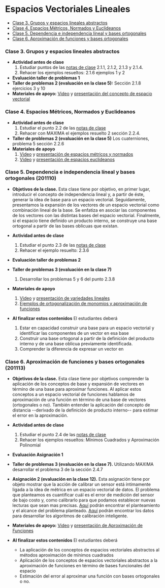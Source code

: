 # Espacios Vectoriales Lineales
+ [Clase 3. Grupos y espacios lineales abstractos](#Clase3)
+ [Clase 4. Espacios Métricos, Normados y Euclideanos](#Clase4)
+ [Clase 5. Dependencia e independencia líneal y bases ortogonales](#Clase5)
+ [Clase 6. Aproximación de funciones y bases ortogonales](#Clase6)

<a name="Clase3"></a>
### Clase 3. Grupos y espacios lineales abstractos
+ **Actividad antes de clase**
   1. Estudiar puntos de las [notas de clase](https://github.com/nunezluis/MisCursos/blob/main/MetMat1S20B/Materiales/LibrosArticulos/VolumenUNO.pdf) 2.1.1, 2.1.2, 2.1.3 y 2.1.4.
   2. Rehacer los ejemplos resueltos: 2.1.6 ejemplos 1 y 2
+ **Evaluación taller de problemas 1**   
+ **Taller de problemas 2 (evaluación en la clase 5):** Sección 2.1.8 ejercicios 3 y 10
+ **Materiales de apoyo:** [Video](https://youtu.be/aiv3E_Nofko) y [presentación del concepto de espacio vectorial](https://github.com/nunezluis/MisCursos/blob/main/MetMat1S20B/Materiales/Presentaciones/2_1GruposEspaciosVectoriales.pdf)

<a name="Clase4"></a>
### Clase 4. Espacios Métricos, Normados y Euclideanos  
+ **Actividad antes de clase**
   1. Estudiar el punto 2.2 de las [notas de clase](https://github.com/nunezluis/MisCursos/blob/main/MetMat1S20B/Materiales/LibrosArticulos/VolumenUNO.pdf)
   2. Rehacer con MAXIMA el ejemplos resuelto 2 sección 2.2.4.
+ **Taller de problemas 2 (evaluación en la clase 5)** Los cuaterniones, problema 5 sección 2.2.6
+ **Materiales de apoyo**
   1. [Video](https://youtu.be/la9Gnhc0uFg) y [presentación de espacios métricos y normados](https://github.com/nunezluis/MisCursos/blob/main/MetMat1S20B/Materiales/Presentaciones/2_2EspaciosMetricos.pdf)
   2. [Video](https://youtu.be/rQ59n-wr9X8) y [presentación de espacios euclideanos](https://github.com/nunezluis/MisCursos/blob/main/MetMat1S20B/Materiales/Presentaciones/2_23EspaciosEuclideanos.pdf)

<a name="Clase5"></a>
### Clase 5. Dependencia e independencia líneal y bases ortogonales (201110)
+ **Objetivos de la clase.** Esta clase tiene por objetivo, en primer lugar, introducir el concepto de independencia lineal y, a partir de éste, generar la idea de base para un espacio vectorial. Seguidamente, presentamos la expansión de los vectores de un espacio vectorial como combinación lineal de la base. Se enfatiza en asociar las componentes de los vectores con las distintas bases del espacio vectorial. Finalmente, si el espacio tiene definido un producto interno, se construye una base ortogonal a partir de las bases oblicuas que existan.
+ **Actividad antes de clase**
   1. Estudiar el punto 2.3 de las [notas de clase](https://github.com/nunezluis/MisCursos/blob/main/MetMat1S20B/Materiales/LibrosArticulos/VolumenUNO.pdf)
   2. Rehacer el ejemplo resuelto: 2.3.6
+ **Evaluación taller de problemas 2**    
+ **Taller de problemas 3 (evaluación en la clase 7)**
   1. Desarrollar los problemas 5 y 6 del punto 2.3.8
+ **Materiales de apoyo**
    1. [Video](https://youtu.be/TVwa7wJ0N9I) y [presentación de variedades lineales](https://github.com/nunezluis/MisCursos/blob/main/MetMat1S20B/Materiales/Presentaciones/2_3IndependeLineal.pdf)
    2. [Ejemplos de ortogonalización de monomios y aproximación de funciones](https://htmlpreview.github.io/?https://github.com/nunezluis/MisCursos/blob/main/MetMat1S20B/Materiales/ScriptMetMat1/BasesFuncionales/BasesFuncionales.html)

+ **Al finalizar estos contenidos** El estudiantes deberá
   1. Estar en capacidad construir una base para un espacio vectorial y identificar las componentes de un vector en esa base
   2. Construir una base ortogonal a partir de la definición del producto interno y de una base oblicua previamente identificada.
   3. Comprender la diferencia de expresar un vector en

<a name="Clase6"></a>   
### Clase 6. Aproximación de funciones y bases ortogonales (201113)
+ **Objetivos de la clase.** Esta clase tiene por objetivos comprender la aplicación de los conceptos de base y expansión de vectores en término de una base para aproximar funciones. Al aplicar estos conceptos a un espacio vectorial de funciones hablamos de aproximación de una función en término de una base de vectores (ortogonales o no). También entender la aplicación del concepto de distancia --derivado de la definición de producto interno-- para estimar el error en la aproximación.
+ **Actividad antes de clase**
   1. Estudiar el punto 2.4 de las [notas de clase](https://github.com/nunezluis/MisCursos/blob/main/MetMat1S20B/Materiales/LibrosArticulos/VolumenUNO.pdf)
   2. Rehacer los ejemplos resueltos: Mínimos Cuadrados y Aproximación Polinomial
+ **Evaluación Asignación 1**     
+ **Taller de problemas 3 (evaluación en la clase 7).** Utilizando MAXIMA desarrollar el problema 3 de la sección 2.4.7

+ **Asignación 2 (evaluación en la clase 12).** Esta asignación tiene por objeto mostrar que la acción de calibrar un sensor está íntimamente ligada a la idea de métrica en un espacio vectorial de datos. El problema que planteamos es cuantificar cuál es el error de medición del sensor de bajo costo y, como calibrarlo para que podamos establecer nuevas lecturas que sean mas precisas. [Aquí](https://github.com/nunezluis/MisCursos/blob/main/MetMat1S20B/Asignaciones/TallerDistancias.pdf) podrán encontrar el planteamiento y el alcance del problema planteado. [Aquí](https://github.com/nunezluis/MisCursos/tree/main/MetMat1S20B/Asignaciones/Datos) podrán encontrar los datos para desarrollar los algoritmos de calibración inteligente.

+ **Materiales de apoyo:** [Video](https://youtu.be/3f6HkYM3sQM) y [presentación de Aproximación de Funciones](https://github.com/nunezluis/MisCursos/blob/main/MetMat1S20B/Materiales/Presentaciones/2_4AproximacionFunciones.pdf)
+ **Al finalizar estos contenidos** El estudiantes deberá
   + La aplicación de los conceptos de espacios vectoriales abstractos al métodos aproximación de mínimos cuadrados
   + Aplicación de los conceptos de espacios vectoriales abstractos a la aproximación de funciones en término de bases funcionales del espacio
   + Estimación del error al aproximar una función con bases ortogonales o no.
